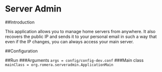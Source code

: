 # Server Admin

##Introduction

This application allows you to manage home servers from anywhere. It also recovers the public IP and sends it to your personal email in such a way that even if the IP changes, you can always access your main server.

##Configuration

##Run
###Arguments 
`args = config/config-dev.conf`
###Main class
`mainClass = org.romera.serveradmin.ApplicationMain`